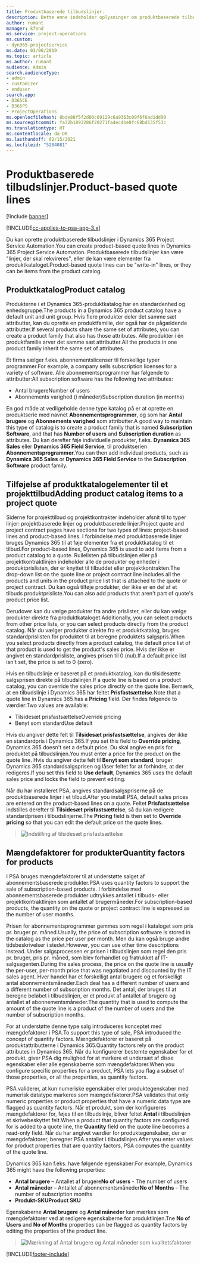 ```yaml
---
title: Produktbaserede tilbudslinjer.
description: Dette emne indeholder oplysninger om produktbaserede tilbudslinjer.
author: rumant
manager: kfend
ms.service: project-operations
ms.custom:
- dyn365-projectservice
ms.date: 03/06/2019
ms.topic: article
ms.author: rumant
audience: Admin
search.audienceType:
- admin
- customizer
- enduser
search.app:
- D365CE
- D365PS
- ProjectOperations
ms.openlocfilehash: 8bde88f5f2d00c09129c6a9363c09f6f6ad1dd90
ms.sourcegitcommit: fa32b1893286f20271fa4ec4be8fc68bd135f53c
ms.translationtype: HT
ms.contentlocale: da-DK
ms.lasthandoff: 02/15/2021
ms.locfileid: "5284081"
---
```

# <a name="product-based-quote-lines"></a><span data-ttu-id="f3128-103">Produktbaserede tilbudslinjer.</span><span class="sxs-lookup"><span data-stu-id="f3128-103">Product-based quote lines</span></span>

[!include [banner](../includes/psa-now-project-operations.md)]

[!INCLUDE[cc-applies-to-psa-app-3.x](../includes/cc-applies-to-psa-app-3x.md)]


<span data-ttu-id="f3128-104">Du kan oprette produktbaserede tilbudslinjer i Dynamics 365 Project Service Automation.</span><span class="sxs-lookup"><span data-stu-id="f3128-104">You can create product-based quote lines in Dynamics 365 Project Service Automation.</span></span> <span data-ttu-id="f3128-105">Produktbaserede tilbudslinjer kan være "linjer, der skal rekvireres", eller de kan være elementer fra produktkataloget.</span><span class="sxs-lookup"><span data-stu-id="f3128-105">Product-based quote lines can be "write-in" lines, or they can be items from the product catalog.</span></span>

## <a name="product-catalog"></a><span data-ttu-id="f3128-106">Produktkatalog</span><span class="sxs-lookup"><span data-stu-id="f3128-106">Product catalog</span></span>

<span data-ttu-id="f3128-107">Produkterne i et Dynamics 365-produktkatalog har en standardenhed og enhedsgruppe.</span><span class="sxs-lookup"><span data-stu-id="f3128-107">The products in a Dynamics 365 product catalog have a default unit and unit group.</span></span> <span data-ttu-id="f3128-108">Hvis flere produkter deler det samme sæt attributter, kan du oprette en produktfamilie, der også har de pågældende attributter.</span><span class="sxs-lookup"><span data-stu-id="f3128-108">If several products share the same set of attributes, you can create a product family that also has those attributes.</span></span> <span data-ttu-id="f3128-109">Alle produkter i én produktfamilie arver det samme sæt attributter.</span><span class="sxs-lookup"><span data-stu-id="f3128-109">All the products in one product family inherit the same set of attributes.</span></span>

<span data-ttu-id="f3128-110">Et firma sælger f.eks. abonnementslicenser til forskellige typer programmer.</span><span class="sxs-lookup"><span data-stu-id="f3128-110">For example, a company sells subscription licenses for a variety of software.</span></span> <span data-ttu-id="f3128-111">Alle abonnementsprogrammer har følgende to attributter:</span><span class="sxs-lookup"><span data-stu-id="f3128-111">All subscription software has the following two attributes:</span></span>

- <span data-ttu-id="f3128-112">Antal brugere</span><span class="sxs-lookup"><span data-stu-id="f3128-112">Number of users</span></span> 
- <span data-ttu-id="f3128-113">Abonnements varighed (i måneder)</span><span class="sxs-lookup"><span data-stu-id="f3128-113">Subscription duration (in months)</span></span>

<span data-ttu-id="f3128-114">En god måde at vedligeholde denne type katalog på er at oprette en produktserie med navnet **Abonnementsprogrammer**, og som har **Antal brugere** og **Abonnements varighed** som attributter.</span><span class="sxs-lookup"><span data-stu-id="f3128-114">A good way to maintain this type of catalog is to create a product family that is named **Subscription Software**, and that has **Number of users** and **Subscription duration** as attributes.</span></span> <span data-ttu-id="f3128-115">Du kan derefter føje individuelle produkter, f.eks. **Dynamics 365 Sales** eller **Dynamics 365 Field Service**, til produktserien **Abonnementsprogrammer**.</span><span class="sxs-lookup"><span data-stu-id="f3128-115">You can then add individual products, such as **Dynamics 365 Sales** or **Dynamics 365 Field Service** to the **Subscription Software** product family.</span></span>

## <a name="adding-product-catalog-items-to-a-project-quote"></a><span data-ttu-id="f3128-116">Tilføjelse af produktkatalogelementer til et projekttilbud</span><span class="sxs-lookup"><span data-stu-id="f3128-116">Adding product catalog items to a project quote</span></span>

<span data-ttu-id="f3128-117">Siderne for projekttilbud og projektkontrakter indeholder afsnit til to typer linjer: projektbaserede linjer og produktbaserede linjer.</span><span class="sxs-lookup"><span data-stu-id="f3128-117">Project quote and project contract pages have sections for two types of lines: project-based lines and product-based lines.</span></span> <span data-ttu-id="f3128-118">I forbindelse med produktbaserede linjer bruges Dynamics 365 til at føje elementer fra et produktkatalog til et tilbud.</span><span class="sxs-lookup"><span data-stu-id="f3128-118">For product-based lines, Dynamics 365 is used to add items from a product catalog to a quote.</span></span> <span data-ttu-id="f3128-119">Rullelisten på tilbudslinjen eller på projektkontraktlinjen indeholder alle de produkter og enheder i produktprislisten, der er knyttet til tilbuddet eller projektkontrakten.</span><span class="sxs-lookup"><span data-stu-id="f3128-119">The drop-down list on the quote line or project contract line includes all the products and units in the product price list that is attached to the quote or project contract.</span></span> <span data-ttu-id="f3128-120">Du kan også tilføje produkter, der ikke er en del af et tilbuds produktprisliste.</span><span class="sxs-lookup"><span data-stu-id="f3128-120">You can also add products that aren't part of quote's product price list.</span></span>

<span data-ttu-id="f3128-121">Derudover kan du vælge produkter fra andre prislister, eller du kan vælge produkter direkte fra produktkataloget.</span><span class="sxs-lookup"><span data-stu-id="f3128-121">Additionally, you can select products from other price lists, or you can select products directly from the product catalog.</span></span> <span data-ttu-id="f3128-122">Når du vælger produkter direkte fra et produktkatalog, bruges standardprislisten for produktet til at beregne produktets salgspris.</span><span class="sxs-lookup"><span data-stu-id="f3128-122">When you select products directly from a product catalog, the default price list of that product is used to get the product's sales price.</span></span> <span data-ttu-id="f3128-123">Hvis der ikke er angivet en standardprisliste, angives prisen til 0 (nul).</span><span class="sxs-lookup"><span data-stu-id="f3128-123">If a default price list isn't set, the price is set to 0 (zero).</span></span>

<span data-ttu-id="f3128-124">Hvis en tilbudslinje er baseret på et produktkatalog, kan du tilsidesætte salgsprisen direkte på tilbudslinjen.</span><span class="sxs-lookup"><span data-stu-id="f3128-124">If a quote line is based on a product catalog, you can override the sales price directly on the quote line.</span></span> <span data-ttu-id="f3128-125">Bemærk, at en tilbudslinje i Dynamics 365 har feltet **Prisfastsættelse**.</span><span class="sxs-lookup"><span data-stu-id="f3128-125">Note that a quote line in Dynamics 365 has a **Pricing** field.</span></span> <span data-ttu-id="f3128-126">Der findes følgende to værdier:</span><span class="sxs-lookup"><span data-stu-id="f3128-126">Two values are available:</span></span>

- <span data-ttu-id="f3128-127">Tilsidesæt prisfastsættelse</span><span class="sxs-lookup"><span data-stu-id="f3128-127">Override pricing</span></span>  
- <span data-ttu-id="f3128-128">Benyt som standard</span><span class="sxs-lookup"><span data-stu-id="f3128-128">Use default</span></span>

<span data-ttu-id="f3128-129">Hvis du angiver dette felt til **Tilsidesæt prisfastsættelse**, angives der ikke en standardpris i Dynamics 365.</span><span class="sxs-lookup"><span data-stu-id="f3128-129">If you set this field to **Override pricing**, Dynamics 365 doesn't set a default price.</span></span> <span data-ttu-id="f3128-130">Du skal angive en pris for produktet på tilbudslinjen.</span><span class="sxs-lookup"><span data-stu-id="f3128-130">You must enter a price for the product on the quote line.</span></span> <span data-ttu-id="f3128-131">Hvis du angiver dette felt til **Benyt som standard**, bruger Dynamics 365 standardsalgsprisen og låser feltet for at forhindre, at der redigeres.</span><span class="sxs-lookup"><span data-stu-id="f3128-131">If you set this field to **Use default**, Dynamics 365 uses the default sales price and locks the field to prevent editing.</span></span>

<span data-ttu-id="f3128-132">Når du har installeret PSA, angives standardsalgspriserne på de produktbaserede linjer i et tilbud.</span><span class="sxs-lookup"><span data-stu-id="f3128-132">After you install PSA, default sales prices are entered on the product-based lines on a quote.</span></span> <span data-ttu-id="f3128-133">Feltet **Prisfastsættelse** indstilles derefter til **Tilsidesæt prisfastsættelse**, så du kan redigere standardprisen i tilbudslinjerne.</span><span class="sxs-lookup"><span data-stu-id="f3128-133">The **Pricing** field is then set to **Override pricing** so that you can edit the default price on the quote lines.</span></span>

> ![Indstilling af tilsidesæt prisfastsættelse](media/basic-guide-10.png)
 
## <a name="quantity-factors-for-products"></a><span data-ttu-id="f3128-135">Mængdefaktorer for produkter</span><span class="sxs-lookup"><span data-stu-id="f3128-135">Quantity factors for products</span></span>

<span data-ttu-id="f3128-136">I PSA bruges mængdefaktorer til at understøtte salget af abonnementsbaserede produkter.</span><span class="sxs-lookup"><span data-stu-id="f3128-136">PSA uses quantity factors to support the sale of subscription-based products.</span></span> <span data-ttu-id="f3128-137">I forbindelse med abonnementsbaserede produkter udtrykkes antallet i tilbuds- eller projektkontraktlinjen som antallet af brugermåneder.</span><span class="sxs-lookup"><span data-stu-id="f3128-137">For subscription-based products, the quantity on the quote or project contract line is expressed as the number of user months.</span></span>

<span data-ttu-id="f3128-138">Prisen for abonnementsprogrammer gemmes som regel i kataloget som pris pr. bruger pr. måned.</span><span class="sxs-lookup"><span data-stu-id="f3128-138">Usually, the price of subscription software is stored in the catalog as the price per user per month.</span></span> <span data-ttu-id="f3128-139">Men du kan også bruge andre tidsbeskrivelser i stedet.</span><span class="sxs-lookup"><span data-stu-id="f3128-139">However, you can use other time descriptions instead.</span></span> <span data-ttu-id="f3128-140">Under salgsprocessen er prisen i tilbudslinjen som regel den pris pr. bruger, pris pr. måned, som blev forhandlet og fratrukket af IT-salgsagenten.</span><span class="sxs-lookup"><span data-stu-id="f3128-140">During the sales process, the price on the quote line is usually the per-user, per-month price that was negotiated and discounted by the IT sales agent.</span></span> <span data-ttu-id="f3128-141">Hver handel har et forskelligt antal brugere og et forskelligt antal abonnementsmåneder.</span><span class="sxs-lookup"><span data-stu-id="f3128-141">Each deal has a different number of users and a different number of subscription months.</span></span> <span data-ttu-id="f3128-142">Det antal, der bruges til at beregne beløbet i tilbudslinjen, er et produkt af antallet af brugere og antallet af abonnementsmåneder.</span><span class="sxs-lookup"><span data-stu-id="f3128-142">The quantity that is used to compute the amount of the quote line is a product of the number of users and the number of subscription months.</span></span>

<span data-ttu-id="f3128-143">For at understøtte denne type salg introduceres konceptet med mængdefaktorer i PSA.</span><span class="sxs-lookup"><span data-stu-id="f3128-143">To support this type of sale, PSA introduced the concept of quantity factors.</span></span> <span data-ttu-id="f3128-144">Mængdefaktorer er baseret på produktattributterne i Dynamics 365.</span><span class="sxs-lookup"><span data-stu-id="f3128-144">Quantity factors rely on the product attributes in Dynamics 365.</span></span> <span data-ttu-id="f3128-145">Når du konfigurerer bestemte egenskaber for et produkt, giver PSA dig mulighed for at markere et undersæt af disse egenskaber eller alle egenskaberne som mængdefaktorer.</span><span class="sxs-lookup"><span data-stu-id="f3128-145">When you configure specific properties for a product, PSA lets you flag a subset of those properties, or all the properties, as quantity factors.</span></span>

<span data-ttu-id="f3128-146">PSA validerer, at kun numeriske egenskaber eller produktegenskaber med numerisk datatype markeres som mængdefaktorer.</span><span class="sxs-lookup"><span data-stu-id="f3128-146">PSA validates that only numeric properties or product properties that have a numeric data type are flagged as quantity factors.</span></span> <span data-ttu-id="f3128-147">Når et produkt, som der konfigureres mængdefaktorer for, føjes til en tilbudslinje, bliver feltet **Antal** i tilbudslinjen et skrivebeskyttet felt.</span><span class="sxs-lookup"><span data-stu-id="f3128-147">When a product that quantity factors are configured for is added to a quote line, the **Quantity** field on the quote line becomes a read-only field.</span></span> <span data-ttu-id="f3128-148">Når du har angivet værdier for produktegenskaber, der er mængdefaktorer, beregner PSA antallet i tilbudslinjen.</span><span class="sxs-lookup"><span data-stu-id="f3128-148">After you enter values for product properties that are quantity factors, PSA computes the quantity of the quote line.</span></span>

<span data-ttu-id="f3128-149">Dynamics 365 kan f.eks. have følgende egenskaber:</span><span class="sxs-lookup"><span data-stu-id="f3128-149">For example, Dynamics 365 might have the following properties:</span></span> 

- <span data-ttu-id="f3128-150">**Antal brugere** – Antallet af brugere</span><span class="sxs-lookup"><span data-stu-id="f3128-150">**No of users** - The number of users</span></span> 
- <span data-ttu-id="f3128-151">**Antal måneder** – Antallet af abonnementsmåneder</span><span class="sxs-lookup"><span data-stu-id="f3128-151">**No of Months** - The number of subscription months</span></span>
- <span data-ttu-id="f3128-152">**Produkt-SKU**</span><span class="sxs-lookup"><span data-stu-id="f3128-152">**Product SKU**</span></span> 

<span data-ttu-id="f3128-153">Egenskaberne **Antal brugere** og **Antal måneder** kan mærkes som mængdefaktorer ved at redigere egenskaberne for produktlinjen.</span><span class="sxs-lookup"><span data-stu-id="f3128-153">Tne **No of Users** and **No of Months** properties can be flagged as quantity factors by editing the properties of the product line.</span></span> 

> ![Mærkning af Antal brugere og Antal måneder som kvalitetsfaktorer](media/basic-guide-11.png)
 


[!INCLUDE[footer-include](../includes/footer-banner.md)]